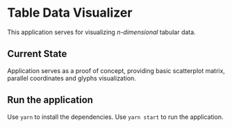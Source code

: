 # Table Data Visualizer
This application serves for visualizing _n-dimensional_ tabular data.

## Current State
Application serves as a proof of concept, providing basic scatterplot matrix, parallel coordinates and glyphs visualization.

## Run the application
Use `yarn` to install the dependencies.
Use `yarn start` to run the application.

